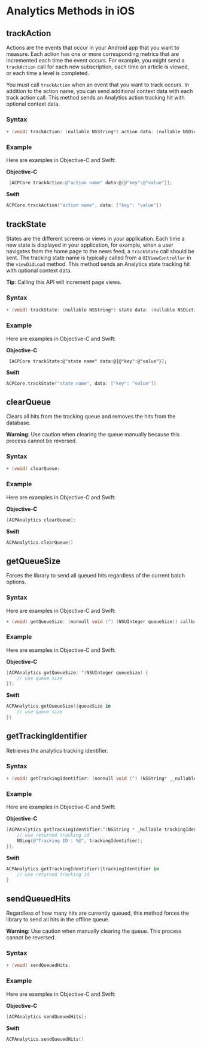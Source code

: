 # Analytics Methods in iOS

## trackAction

Actions are the events that occur in your Android app that you want to measure. Each action has one or more corresponding metrics that are incremented each time the event occurs. For example, you might send a `trackAction` call for each new subscription, each time an article is viewed, or each time a level is completed.

You must call `trackAction` when an event that you want to track occurs. In addition to the action name, you can send additional context data with each track action call. This method sends an Analytics action tracking hit with optional context data.

### Syntax

```objectivec
+ (void) trackAction: (nullable NSString*) action data: (nullable NSDictionary*) data;
```

### Example

Here are examples in Objective-C and Swift:

**Objective-C**

```objectivec
 [ACPCore trackAction:@"action name" data:@{@"key":@"value"}];
```

**Swift**

```swift
ACPCore.trackAction("action name", data: ["key": "value"])
```

## trackState

States are the different screens or views in your application. Each time a new state is displayed in your application, for example, when a user navigates from the home page to the news feed, a `trackState` call should be sent. The tracking state name is typically called from a `UIViewController` in the `viewDidLoad` method. This method sends an Analytics state tracking hit with optional context data.

**Tip**: Calling this API will increment page views.

### Syntax

```objectivec
+ (void) trackState: (nullable NSString*) state data: (nullable NSDictionary*) data;
```

### Example

Here are examples in Objective-C and Swift:

**Objective-C**

```text
 [ACPCore trackState:@"state name" data:@{@"key":@"value"}];
```

**Swift**

```swift
ACPCore.trackState("state name", data: ["key": "value"])
```

## clearQueue

Clears all hits from the tracking queue and removes the hits from the database.

**Warning**: Use caution when clearing the queue manually because this process cannot be reversed.

### Syntax

```objectivec
+ (void) clearQueue;
```

### Example

Here are examples in Objective-C and Swift:

**Objective-C**

```objectivec
[ACPAnalytics clearQueue];
```

**Swift**

```swift
ACPAnalytics.clearQueue()
```

## getQueueSize

Forces the library to send all queued hits regardless of the current batch options.

### Syntax

Here are examples in Objective-C and Swift:

```objectivec
+ (void) getQueueSize: (nonnull void (^) (NSUInteger queueSize)) callback;
```

### Example

Here are examples in Objective-C and Swift:

**Objective-C**

```objectivec
[ACPAnalytics getQueueSize: ^(NSUInteger queueSize) {
    // use queue size
}];
```

**Swift**

```swift
ACPAnalytics.getQueueSize({queueSize in
    // use queue size   
})
```

## getTrackingIdentifier

Retrieves the analytics tracking identifier.

### Syntax

```objectivec
+ (void) getTrackingIdentifier: (nonnull void (^) (NSString* __nullable trackingIdentifier)) callback;
```

### Example

Here are examples in Objective-C and Swift:

**Objective-C**

```objectivec
[ACPAnalytics getTrackingIdentifier:^(NSString * _Nullable trackingIdentifier) {
    // use returned tracking id
    NSLog(@"Tracking ID : %@", trackingIdentifier);
}];
```

**Swift**

```swift
ACPAnalytics.getTrackingIdentifier({trackingIdentifier in
    // use returned tracking id
}
```

## sendQueuedHits

Regardless of how many hits are currently queued, this method forces the library to send all hits in the offline queue.

**Warning:** Use caution when manually clearing the queue. This process cannot be reversed.

### Syntax

```objectivec
+ (void) sendQueuedHits;
```

### Example

Here are examples in Objective-C and Swift:

**Objective-C**

```objectivec
[ACPAnalytics sendQueuedHits];
```

**Swift**

```swift
ACPAnalytics.sendQueuedHits()
```

